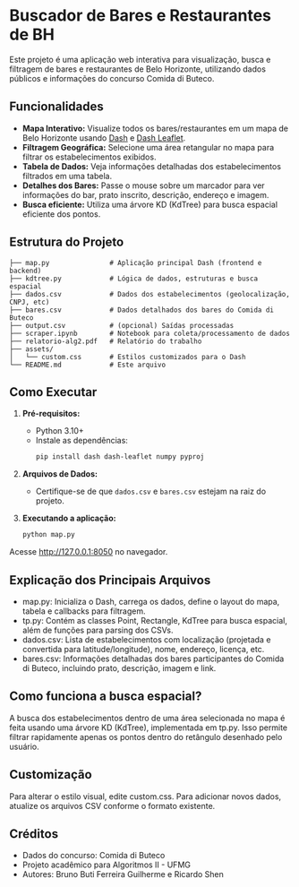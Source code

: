 # Buscador de Bares e Restaurantes de BH

Este projeto é uma aplicação web interativa para visualização, busca e filtragem de bares e restaurantes de Belo Horizonte, utilizando dados públicos e informações do concurso Comida di Buteco.

## Funcionalidades

- **Mapa Interativo:** Visualize todos os bares/restaurantes em um mapa de Belo Horizonte usando [Dash](https://dash.plotly.com/) e [Dash Leaflet](https://dash-leaflet.herokuapp.com/).
- **Filtragem Geográfica:** Selecione uma área retangular no mapa para filtrar os estabelecimentos exibidos.
- **Tabela de Dados:** Veja informações detalhadas dos estabelecimentos filtrados em uma tabela.
- **Detalhes dos Bares:** Passe o mouse sobre um marcador para ver informações do bar, prato inscrito, descrição, endereço e imagem.
- **Busca eficiente:** Utiliza uma árvore KD (KdTree) para busca espacial eficiente dos pontos.

## Estrutura do Projeto
```text
├── map.py               # Aplicação principal Dash (frontend e backend)
├── kdtree.py            # Lógica de dados, estruturas e busca espacial
├── dados.csv            # Dados dos estabelecimentos (geolocalização, CNPJ, etc)
├── bares.csv            # Dados detalhados dos bares do Comida di Buteco
├── output.csv           # (opcional) Saídas processadas
├── scraper.ipynb        # Notebook para coleta/processamento de dados
├── relatorio-alg2.pdf   # Relatório do trabalho
├── assets/
│   └── custom.css       # Estilos customizados para o Dash
└── README.md            # Este arquivo
```

## Como Executar

1. **Pré-requisitos:**
   - Python 3.10+
   - Instale as dependências:
     ```sh
     pip install dash dash-leaflet numpy pyproj
     ```

2. **Arquivos de Dados:**
   - Certifique-se de que `dados.csv` e `bares.csv` estejam na raiz do projeto.

3. **Executando a aplicação:**
   ```sh
   python map.py

Acesse http://127.0.0.1:8050 no navegador.

## Explicação dos Principais Arquivos
- map.py: Inicializa o Dash, carrega os dados, define o layout do mapa, tabela e callbacks para filtragem.
- tp.py: Contém as classes Point, Rectangle, KdTree para busca espacial, além de funções para parsing dos CSVs.
- dados.csv: Lista de estabelecimentos com localização (projetada e convertida para latitude/longitude), nome, endereço, licença, etc.
- bares.csv: Informações detalhadas dos bares participantes do Comida di Buteco, incluindo prato, descrição, imagem e link.

## Como funciona a busca espacial?
A busca dos estabelecimentos dentro de uma área selecionada no mapa é feita usando uma árvore KD (KdTree), implementada em tp.py. Isso permite filtrar rapidamente apenas os pontos dentro do retângulo desenhado pelo usuário.

## Customização
Para alterar o estilo visual, edite custom.css.
Para adicionar novos dados, atualize os arquivos CSV conforme o formato existente.

## Créditos
- Dados do concurso: Comida di Buteco
- Projeto acadêmico para Algoritmos II - UFMG
- Autores: Bruno Buti Ferreira Guilherme e Ricardo Shen
